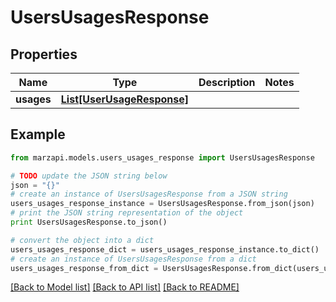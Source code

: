 # UsersUsagesResponse


## Properties
Name | Type | Description | Notes
------------ | ------------- | ------------- | -------------
**usages** | [**List[UserUsageResponse]**](UserUsageResponse.md) |  | 

## Example

```python
from marzapi.models.users_usages_response import UsersUsagesResponse

# TODO update the JSON string below
json = "{}"
# create an instance of UsersUsagesResponse from a JSON string
users_usages_response_instance = UsersUsagesResponse.from_json(json)
# print the JSON string representation of the object
print UsersUsagesResponse.to_json()

# convert the object into a dict
users_usages_response_dict = users_usages_response_instance.to_dict()
# create an instance of UsersUsagesResponse from a dict
users_usages_response_from_dict = UsersUsagesResponse.from_dict(users_usages_response_dict)
```
[[Back to Model list]](../README.md#documentation-for-models) [[Back to API list]](../README.md#documentation-for-api-endpoints) [[Back to README]](../README.md)


